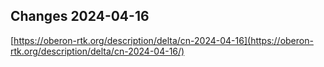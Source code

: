## Changes 2024-04-16

[https://oberon-rtk.org/description/delta/cn-2024-04-16](https://oberon-rtk.org/description/delta/cn-2024-04-16/)
